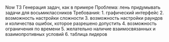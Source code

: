 Now
									ТЗ
Генерация задач, как в примере
Проблема: лень придумывать задачи для восьмиклассников
								Требования:
	1.	графический интерфейс
	2.	возможность настройки сложности
	3.	возможность настройки раундов и количества ошибок, которое разрешено допустить
	4.	возможность ограничения по времени
	5.	желательно наличие взаимосвязанных и взаимопротивных условий
	6.	таблица лидеров